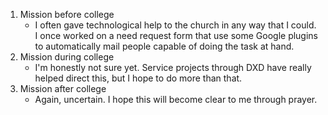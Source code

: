 1. Mission before college
	- I often gave technological help to the church in any way that I could. I once worked on a need request form that use some Google plugins to automatically mail people capable of doing the task at hand.
2. Mission during college
	- I'm honestly not sure yet. Service projects through DXD have really helped direct this, but I hope to do more than that.
3. Mission after college
	- Again, uncertain. I hope this will become clear to me through prayer.